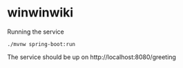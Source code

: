 # winwinwiki

Running the service

    ./mvnw spring-boot:run

The service should be up on http://localhost:8080/greeting
